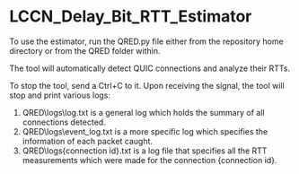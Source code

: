 # LCCN_Delay_Bit_RTT_Estimator

To use the estimator, run the QRED.py file either from the repository home directory or from the QRED folder within.

The tool will automatically detect QUIC connections and analyze their RTTs.

To stop the tool, send a Ctrl+C to it. Upon receiving the signal, the tool will stop and print various logs:
1. QRED\logs\log.txt is a general log which holds the summary of all connections detected.
2. QRED\logs\event_log.txt is a more specific log which specifies the information of each packet caught.
3. QRED\logs\{connection id}.txt is a log file that specifies all the RTT measurements which were made for the connection {connection id}.